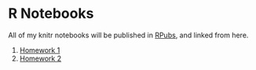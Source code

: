 # R Notebooks

All of my knitr notebooks will be published in [RPubs](https://rpubs.com/), and linked from here.

1. [Homework 1](http://rpubs.com/giuliano_mega/373541)
2. [Homework 2](http://rpubs.com/giuliano_mega/375243)
